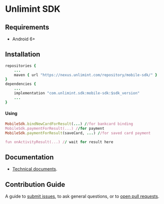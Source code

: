 Unlimint SDK
========

## Requirements

- Android 6+

## Installation
```ruby
repositories {
    ...
    maven { url "https://nexus.unlimint.com/repository/mobile-sdk/" }
}
dependencies {
    ...
    implementation "com.unlimint.sdk:mobile-sdk:$sdk_version"
    ...
}
``` 
#### Using

```ruby
MobileSdk.bindNewCardForResult(...) //for bankcard binding 
MobileSdk.paymentForResult(...) //for payment
MobileSdk.paymentForResult(saveCard, ...) //for saved card payment

fun onActivityResult(...) // wait for result here
``` 

## Documentation

- [Technical documents](./Docs).

## Contribution Guide

A guide to [submit issues](https://github.com/cardpay/android-sdk-demo/issues), to ask general questions, or to [open pull requests](https://github.com/cardpay/android-sdk-demo/pulls).